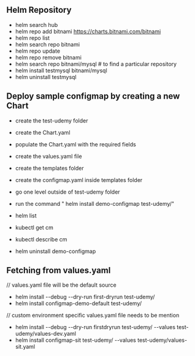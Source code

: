 ## Helm Repository

- helm search hub
- helm repo add bitnami https://charts.bitnami.com/bitnami
- helm repo list
- helm search repo bitnami
- helm repo update
- helm repo remove bitnami
- helm search repo bitnami/mysql # to find a particular repository
- helm install testmysql bitnami/mysql
- helm uninstall testmysql

## Deploy sample configmap by creating a new Chart

- create the test-udemy folder
- create the Chart.yaml
- populate the Chart.yaml with the required fields
- create the values.yaml file
- create the templates folder
- create the configmap.yaml inside templates folder
- go one level outside of test-udemy folder
- run the command " helm install demo-configmap test-udemy/"

- helm list
- kubectl get cm
- kubectl describe cm <name of the configmap>
- helm uninstall demo-configmap

## Fetching from values.yaml

// values.yaml file will be the default source
- helm install --debug --dry-run first-dryrun test-udemy/
- helm install configmap-demo-default test-udemy/

// custom environment specific values.yaml file needs to be mention
- helm install --debug --dry-run firstdryrun test-udemy/ --values test-udemy/values-dev.yaml
- helm install configmap-sit test-udemy/ --values test-udemy/values-sit.yaml
